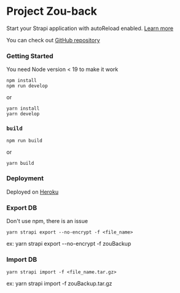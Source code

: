 # Project Zou-back

Start your Strapi application with autoReload enabled. [Learn more](https://docs.strapi.io/dev-docs/cli#strapi-develop)

You can check out [GitHub repository](https://github.com/NicolasDutour/Zou-back)

### Getting Started
You need Node version < 19 to make it work

```
npm install
npm run develop
```
or
```
yarn install
yarn develop
```

### `build`

```
npm run build
```
or
```
yarn build
```

### Deployment
Deployed on [Heroku](https://dashboard.heroku.com/apps/zou-back)

### Export DB

Don't use npm, there is an issue

```
yarn strapi export --no-encrypt -f <file_name>
```
ex: yarn strapi export --no-encrypt -f zouBackup

### Import DB

```
yarn strapi import -f <file_name.tar.gz>
```
ex: yarn strapi import -f zouBackup.tar.gz